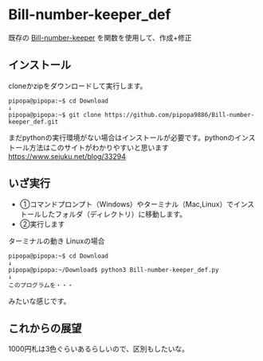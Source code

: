 # Bill-number-keeper_def

既存の [Bill-number-keeper](https://github.com/pipopa9886/Bill-number-keeper) を関数を使用して、作成+修正

## インストール
cloneかzipをダウンロードして実行します。
```
pipopa@pipopa:~$ cd Download
↓
pipopa@pipopa:~$ git clone https://github.com/pipopa9886/Bill-number-keeper_def.git
```

まだpythonの実行環境がない場合はインストールが必要です。pythonのインストール方法はこのサイトがわかりやすいと思います
https://www.sejuku.net/blog/33294

## いざ実行
* ①コマンドプロンプト（Windows）やターミナル（Mac,Linux）でインストールしたフォルダ（ディレクトリ）に移動します。
* ②実行します

ターミナルの動き Linuxの場合
```
pipopa@pipopa:~$ cd Download
↓
pipopa@pipopa:~/Download$ python3 Bill-number-keeper_def.py
↓
このプログラムを・・・
```

みたいな感じです。


## これからの展望
1000円札は3色ぐらいあるらしいので、区別もしたいな。
